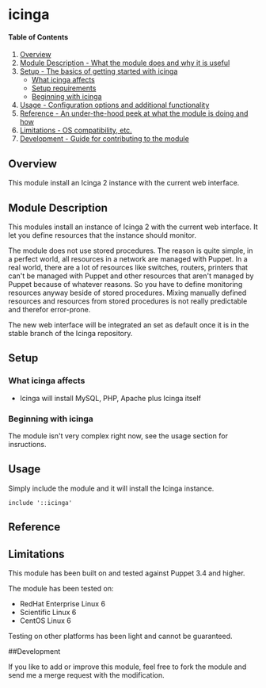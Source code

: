 # icinga

#### Table of Contents

1. [Overview](#overview)
2. [Module Description - What the module does and why it is useful](#module-description)
3. [Setup - The basics of getting started with icinga](#setup)
    * [What icinga affects](#what-icinga-affects)
    * [Setup requirements](#setup-requirements)
    * [Beginning with icinga](#beginning-with-icinga)
4. [Usage - Configuration options and additional functionality](#usage)
5. [Reference - An under-the-hood peek at what the module is doing and how](#reference)
5. [Limitations - OS compatibility, etc.](#limitations)
6. [Development - Guide for contributing to the module](#development)

## Overview

This module install an Icinga 2 instance with the current web interface.

## Module Description

This modules install an instance of Icinga 2 with the current web interface. It
let you define resources that the instance should monitor.

The module does not use stored procedures. The reason is quite simple, in a
perfect world, all resources in a network are managed with Puppet. In a real
world, there are a lot of resources like switches, routers, printers that can't
be managed with Puppet and other resources that aren't managed by Puppet
because of whatever reasons. So you have to define monitoring resources anyway
beside of stored procedures. Mixing manually defined resources and resources
from stored procedures is not really predictable and therefor error-prone.

The new web interface will be integrated an set as default once it is in the
stable branch of the Icinga repository.

## Setup

### What icinga affects

* Icinga will install MySQL, PHP, Apache plus Icinga itself

### Beginning with icinga

The module isn't very complex right now, see the usage section for insructions.

## Usage

Simply include the module and it will install the Icinga instance.

```puppet
include '::icinga'
```

## Reference

## Limitations

This module has been built on and tested against Puppet 3.4 and higher.

The module has been tested on:

* RedHat Enterprise Linux 6
* Scientific Linux 6
* CentOS Linux 6

Testing on other platforms has been light and cannot be guaranteed. 

##Development

If you like to add or improve this module, feel free to fork the module and send
me a merge request with the modification.

